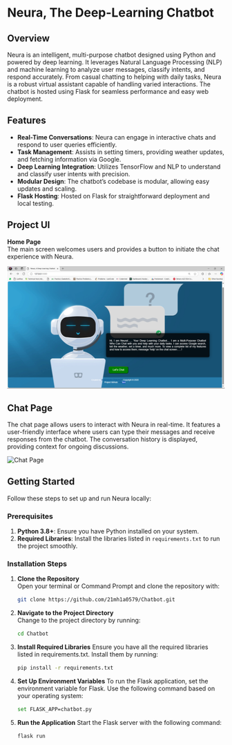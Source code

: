 # Neura, The Deep-Learning Chatbot

## Overview
Neura is an intelligent, multi-purpose chatbot designed using Python and powered by deep learning. It leverages Natural Language Processing (NLP) and machine learning to analyze user messages, classify intents, and respond accurately. From casual chatting to helping with daily tasks, Neura is a robust virtual assistant capable of handling varied interactions. The chatbot is hosted using Flask for seamless performance and easy web deployment.

## Features
- **Real-Time Conversations**: Neura can engage in interactive chats and respond to user queries efficiently.
- **Task Management**: Assists in setting timers, providing weather updates, and fetching information via Google.
- **Deep Learning Integration**: Utilizes TensorFlow and NLP to understand and classify user intents with precision.
- **Modular Design**: The chatbot’s codebase is modular, allowing easy updates and scaling.
- **Flask Hosting**: Hosted on Flask for straightforward deployment and local testing.

## Project UI
**Home Page**  
The main screen welcomes users and provides a button to initiate the chat experience with Neura.

![Home Page](https://github.com/21MH1A0579/Chatbot/blob/23071373c505051d4442dcfe6bc770dc9456d58d/UI/main_screen.png)

## Chat Page
The chat page allows users to interact with Neura in real-time. It features a user-friendly interface where users can type their messages and receive responses from the chatbot. The conversation history is displayed, providing context for ongoing discussions.

![Chat Page](https://github.com/21MH1A0579/Chatbot/blob/your_chat_page_image_link_here)



## Getting Started
Follow these steps to set up and run Neura locally:

### Prerequisites
1. **Python 3.8+**: Ensure you have Python installed on your system.
2. **Required Libraries**: Install the libraries listed in `requirements.txt` to run the project smoothly.

### Installation Steps

1. **Clone the Repository**  
   Open your terminal or Command Prompt and clone the repository with:
   ```bash
   git clone https://github.com/21mh1a0579/Chatbot.git

2. **Navigate to the Project Directory**  
   Change to the project directory by running:
   ```bash
   cd Chatbot
3. **Install Required Libraries**
   Ensure you have all the required libraries listed in requirements.txt. Install them by running:
   ```bash
   pip install -r requirements.txt
4. **Set Up Environment Variables**
   To run the Flask application, set the environment variable for Flask. Use the following command based on your operating system:
   ```bash
   set FLASK_APP=chatbot.py
5. **Run the Application**
   Start the Flask server with the following command:
   ```bash
   flask run
   
